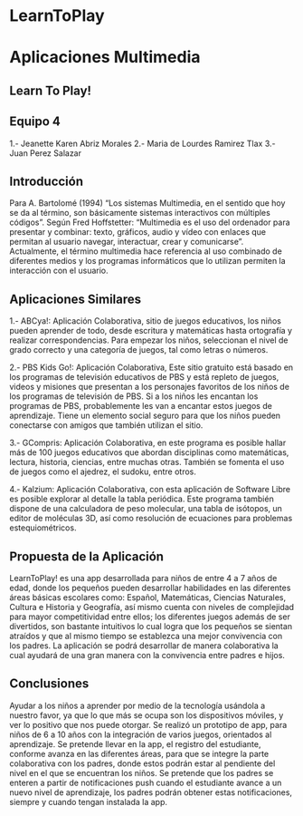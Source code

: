 # LearnToPlay

# Aplicaciones Multimedia

## Learn To Play!

## Equipo 4
1.- Jeanette Karen Abriz Morales 
2.- Maria de Lourdes Ramirez Tlax 
3.- Juan Perez Salazar

## Introducción
Para A. Bartolomé (1994) “Los sistemas Multimedia, en el sentido que hoy se da al término, son básicamente sistemas interactivos con múltiples códigos”. Según Fred Hoffstetter: “Multimedia es el uso del ordenador para presentar y combinar: texto, gráficos, audio y vídeo con enlaces que permitan al usuario navegar, interactuar, crear y comunicarse”. 
Actualmente, el término multimedia hace referencia al uso combinado de diferentes medios y los programas informáticos que lo utilizan permiten la interacción con el usuario.

## Aplicaciones Similares
1.- ABCya!: Aplicación Colaborativa, sitio de juegos educativos, los niños pueden aprender de todo, desde escritura y matemáticas hasta ortografía y realizar correspondencias. Para empezar los niños, seleccionan el nivel de grado correcto y una categoría de juegos, tal como letras o números.

2.- PBS Kids Go!:  Aplicación Colaborativa, Este sitio gratuito está basado en los programas de televisión educativos de PBS y está repleto de juegos, videos y misiones que presentan a los personajes favoritos de los niños de los programas de televisión de PBS. Si a los niños les encantan los programas de PBS, probablemente les van a encantar estos juegos de aprendizaje. Tiene un elemento social seguro para que los niños pueden conectarse con amigos que también utilizan el sitio. 

3.- GCompris: Aplicación Colaborativa, en este programa es posible hallar más de 100 juegos educativos que abordan disciplinas como matemáticas, lectura, historia, ciencias, entre muchas otras. También se fomenta el uso de juegos como el ajedrez, el sudoku, entre otros.

4.- Kalzium: Aplicación Colaborativa, con esta aplicación de Software Libre es posible explorar al detalle la tabla periódica. Este programa también dispone de una calculadora de peso molecular, una tabla de isótopos, un editor de moléculas 3D, así como resolución de ecuaciones para problemas estequiométricos.

## Propuesta de la Aplicación
LearnToPlay! es una app desarrollada para niños de entre 4 a 7 años de edad,  donde los pequeños pueden desarrollar habilidades en las diferentes áreas básicas escolares como: Español, Matemáticas, Ciencias Naturales, Cultura e Historia y Geografía, así mismo cuenta con niveles de complejidad para mayor competitividad entre ellos;  los diferentes juegos además de ser divertidos, son bastante intuitivos lo cual logra que los pequeños se sientan atraídos y que al mismo tiempo se establezca una mejor convivencia con los padres.
La aplicación se podrá desarrollar de manera colaborativa la cual ayudará de una gran manera con la convivencia entre padres e hijos. 

## Conclusiones
Ayudar a los niños a aprender por medio de la tecnología usándola a nuestro favor, ya que lo que más se ocupa son los dispositivos móviles, y ver lo positivo que nos puede otorgar.
Se realizó un prototipo de app, para niños de 6 a 10 años con la integración de varios juegos, orientados al aprendizaje.
Se pretende llevar en la app, el registro del estudiante, conforme avanza en las diferentes áreas, para que se integre la parte colaborativa con los padres, donde estos podrán estar al pendiente del nivel en el que se encuentran los niños. Se pretende que los padres se enteren a partir de notificaciones push cuando el estudiante avance a un nuevo nivel de aprendizaje, los padres podrán obtener estas notificaciones, siempre y cuando tengan instalada la app.


